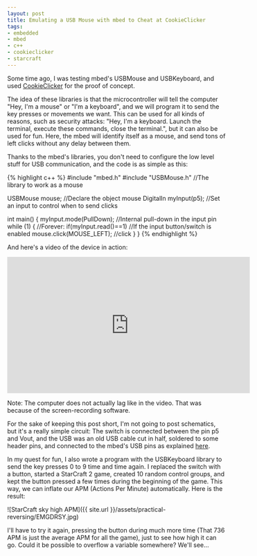 ```yaml
---
layout: post
title: Emulating a USB Mouse with mbed to Cheat at CookieClicker
tags:
- embedded
- mbed
- c++
- cookieclicker
- starcraft
---
```


Some time ago, I was testing mbed's USBMouse and USBKeyboard, and used
[CookieClicker](http://orteil.dashnet.org/cookieclicker/) for the proof of
concept.

The idea of these libraries is that the microcontroller will tell the computer
"Hey, I'm a mouse" or "I'm a keyboard", and we will program it to send the key
presses or movements we want. This can be used for all kinds of reasons, such as
security attacks: "Hey, I'm a keyboard. Launch the terminal, execute these
commands, close the terminal.", but it can also be used for fun. Here, the mbed
will identify itself as a mouse, and send tons of left clicks without any delay
between them.

Thanks to the mbed's libraries, you don't need to configure the low level stuff
for USB communication, and the code is as simple as this:

{% highlight c++ %}
#include "mbed.h"
#include "USBMouse.h" //The library to work as a mouse

USBMouse mouse; //Declare the object mouse
DigitalIn myInput(p5); //Set an input to control when to send clicks

int main() {
    myInput.mode(PullDown); //Internal pull-down in the input pin
    while (1) { //Forever:
        if(myInput.read()==1) //If the input button/switch is enabled
            mouse.click(MOUSE_LEFT); //click
    }
}
{% endhighlight %}

And here's a video of the device in action:

<iframe width="560" height="315" src="https://www.youtube.com/embed/IKbpxfed_fg" frameborder="0" allowfullscreen></iframe>

Note: The computer does not actually lag like in the video. That was because of
the screen-recording software.

For the sake of keeping this post short, I'm not going to post schematics, but
it's a really simple circuit: The switch is connected between the pin p5 and
Vout, and the USB was an old USB cable cut in half, soldered to some header
pins, and connected to the mbed's USB pins as explained
[here](https://developer.mbed.org/handbook/USBDevice).

In my quest for fun, I also wrote a program with the USBKeyboard library to send
the key presses 0 to 9 time and time again. I replaced the switch with a button,
started a StarCraft 2 game, created 10 random control groups, and kept the button
pressed a few times during the beginning of the game. This way, we can inflate
our APM (Actions Per Minute) automatically. Here is the result:

![StarCraft sky high APM]({{ site.url }}/assets/practical-reversing/EMGDRSY.jpg)

I'll have to try it again, pressing the button during much more time (That 736
APM is just the average APM for all the game), just to see how high it can go.
Could it be possible to overflow a variable somewhere? We'll see...
